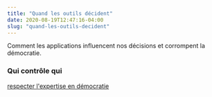 ```yaml
---
title: "Quand les outils décident"
date: 2020-08-19T12:47:16-04:00
slug: "quand-les-outils-decident"
---
```


Comment les applications influencent nos décisions et corrompent la
démocratie.
<!--more-->

### Qui contrôle qui


<a href="https://iris-recherche.qc.ca/blogue/l-autre-personnalite-de-la-decennie-les-expert-e-s?fbclid=IwAR3S89PVkX6B4YWMJval9FnQ5kYdA1ftoemB3As8Aso6WaX0imcuPEiRQX0" target="_blank">respecter l'expertise en démocratie</a>

<!--more-->

